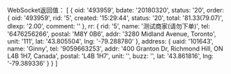WebSocket返回值：
  [ 
    { oid: '493959',
    bdate: '20180320',
    status: '20',
    order: 
      { oid: '493959',
      rid: '5',
      created: '15:29:44',
      status: '20',
      total: '81.33(79.07)',
      dlexp: '2.00',
      comment: '' },
    rr: 
      { rid: '5',
      name: '测试商家(请勿下单)',
      tel: '6476256266',
      postal: 'M8Y 0B6',
      addr: '3280 Midland Avenue, Toronto',
      unit: '111',
      lat: '43.805504',
      lng: '-79.288780' },
    address: 
      { uaid: '101643',
       name: 'Ginny',
       tel: '9059663253',
       addr: '400 Granton Dr, Richmond Hill, ON L4B 1H7, Canada',
       postal: 'L4B 1H7',
       unit: '',
       buzz: '',
       lat: '43.861816',
       lng: '-79.389336' } 
     } 
   ]
